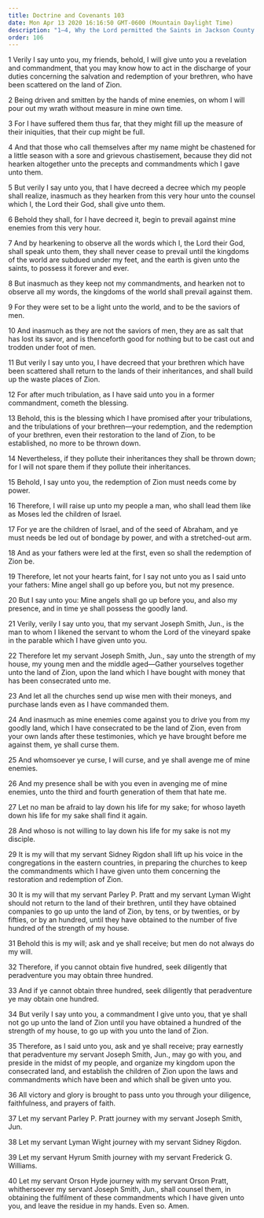 ```yaml
---
title: Doctrine and Covenants 103
date: Mon Apr 13 2020 16:16:50 GMT-0600 (Mountain Daylight Time)
description: "1–4, Why the Lord permitted the Saints in Jackson County to be persecuted; 5–10, The Saints will prevail if they keep the commandments; 11–20, The redemption of Zion will come by power, and the Lord will go before His people; 21–28, The Saints are to gather in Zion, and those who lay down their lives will find them again; 29–40, Various brethren are called to organize Zion’s Camp and go to Zion; they are promised victory if they are faithful."
order: 106
---
```


1 Verily I say unto you, my friends, behold, I will give unto you a revelation and commandment, that you may know how to act in the discharge of your duties concerning the salvation and redemption of your brethren, who have been scattered on the land of Zion.

2 Being driven and smitten by the hands of mine enemies, on whom I will pour out my wrath without measure in mine own time.

3 For I have suffered them thus far, that they might fill up the measure of their iniquities, that their cup might be full.

4 And that those who call themselves after my name might be chastened for a little season with a sore and grievous chastisement, because they did not hearken altogether unto the precepts and commandments which I gave unto them.

5 But verily I say unto you, that I have decreed a decree which my people shall realize, inasmuch as they hearken from this very hour unto the counsel which I, the Lord their God, shall give unto them.

6 Behold they shall, for I have decreed it, begin to prevail against mine enemies from this very hour.

7 And by hearkening to observe all the words which I, the Lord their God, shall speak unto them, they shall never cease to prevail until the kingdoms of the world are subdued under my feet, and the earth is given unto the saints, to possess it forever and ever.

8 But inasmuch as they keep not my commandments, and hearken not to observe all my words, the kingdoms of the world shall prevail against them.

9 For they were set to be a light unto the world, and to be the saviors of men.

10 And inasmuch as they are not the saviors of men, they are as salt that has lost its savor, and is thenceforth good for nothing but to be cast out and trodden under foot of men.

11 But verily I say unto you, I have decreed that your brethren which have been scattered shall return to the lands of their inheritances, and shall build up the waste places of Zion.

12 For after much tribulation, as I have said unto you in a former commandment, cometh the blessing.

13 Behold, this is the blessing which I have promised after your tribulations, and the tribulations of your brethren—your redemption, and the redemption of your brethren, even their restoration to the land of Zion, to be established, no more to be thrown down.

14 Nevertheless, if they pollute their inheritances they shall be thrown down; for I will not spare them if they pollute their inheritances.

15 Behold, I say unto you, the redemption of Zion must needs come by power.

16 Therefore, I will raise up unto my people a man, who shall lead them like as Moses led the children of Israel.

17 For ye are the children of Israel, and of the seed of Abraham, and ye must needs be led out of bondage by power, and with a stretched-out arm.

18 And as your fathers were led at the first, even so shall the redemption of Zion be.

19 Therefore, let not your hearts faint, for I say not unto you as I said unto your fathers: Mine angel shall go up before you, but not my presence.

20 But I say unto you: Mine angels shall go up before you, and also my presence, and in time ye shall possess the goodly land.

21 Verily, verily I say unto you, that my servant Joseph Smith, Jun., is the man to whom I likened the servant to whom the Lord of the vineyard spake in the parable which I have given unto you.

22 Therefore let my servant Joseph Smith, Jun., say unto the strength of my house, my young men and the middle aged—Gather yourselves together unto the land of Zion, upon the land which I have bought with money that has been consecrated unto me.

23 And let all the churches send up wise men with their moneys, and purchase lands even as I have commanded them.

24 And inasmuch as mine enemies come against you to drive you from my goodly land, which I have consecrated to be the land of Zion, even from your own lands after these testimonies, which ye have brought before me against them, ye shall curse them.

25 And whomsoever ye curse, I will curse, and ye shall avenge me of mine enemies.

26 And my presence shall be with you even in avenging me of mine enemies, unto the third and fourth generation of them that hate me.

27 Let no man be afraid to lay down his life for my sake; for whoso layeth down his life for my sake shall find it again.

28 And whoso is not willing to lay down his life for my sake is not my disciple.

29 It is my will that my servant Sidney Rigdon shall lift up his voice in the congregations in the eastern countries, in preparing the churches to keep the commandments which I have given unto them concerning the restoration and redemption of Zion.

30 It is my will that my servant Parley P. Pratt and my servant Lyman Wight should not return to the land of their brethren, until they have obtained companies to go up unto the land of Zion, by tens, or by twenties, or by fifties, or by an hundred, until they have obtained to the number of five hundred of the strength of my house.

31 Behold this is my will; ask and ye shall receive; but men do not always do my will.

32 Therefore, if you cannot obtain five hundred, seek diligently that peradventure you may obtain three hundred.

33 And if ye cannot obtain three hundred, seek diligently that peradventure ye may obtain one hundred.

34 But verily I say unto you, a commandment I give unto you, that ye shall not go up unto the land of Zion until you have obtained a hundred of the strength of my house, to go up with you unto the land of Zion.

35 Therefore, as I said unto you, ask and ye shall receive; pray earnestly that peradventure my servant Joseph Smith, Jun., may go with you, and preside in the midst of my people, and organize my kingdom upon the consecrated land, and establish the children of Zion upon the laws and commandments which have been and which shall be given unto you.

36 All victory and glory is brought to pass unto you through your diligence, faithfulness, and prayers of faith.

37 Let my servant Parley P. Pratt journey with my servant Joseph Smith, Jun.

38 Let my servant Lyman Wight journey with my servant Sidney Rigdon.

39 Let my servant Hyrum Smith journey with my servant Frederick G. Williams.

40 Let my servant Orson Hyde journey with my servant Orson Pratt, whithersoever my servant Joseph Smith, Jun., shall counsel them, in obtaining the fulfilment of these commandments which I have given unto you, and leave the residue in my hands. Even so. Amen.

